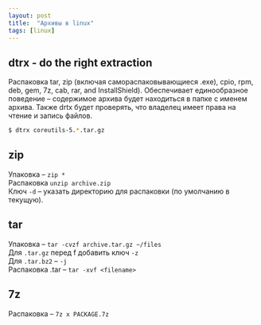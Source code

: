 ```yaml
---
layout: post
title:  "Архивы в linux"
tags: [linux]
---
```


## dtrx - do the right extraction
Распаковка tar, zip (включая самораспаковывающиеся .exe),
cpio,  rpm,  deb,  gem,  7z,  cab,  rar, and InstallShield).
Обеспечивает единообразное поведение – содержимое архива
будет находиться в папке с именем архива. Также drtx будет проверять,
что владелец имеет права на чтение и запись файлов.
```bash
$ dtrx coreutils-5.*.tar.gz
```

## zip
Упаковка – `zip *`  
Распаковка `unzip archive.zip`  
Ключ `-d` – указать директорию для распаковки (по умолчанию в текущую).

## tar
Упаковка – `tar -cvzf archive.tar.gz ~/files`  
Для `.tar.gz` перед f добавить ключ `-z`  
Для `.tar.bz2` – `-j`  
Распаковка .tar – `tar -xvf <filename>`

## 7z
Распаковка – `7z x PACKAGE.7z`
